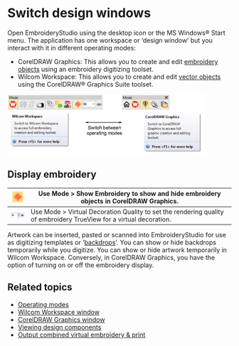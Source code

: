 # Switch design windows

Open EmbroideryStudio using the desktop icon or the MS Windows® Start menu. The application has one workspace or ‘design window’ but you interact with it in different operating modes:

- CorelDRAW Graphics: This allows you to create and edit [embroidery objects](../../glossary/glossary) using an embroidery digitizing toolset.
- Wilcom Workspace: This allows you to create and edit [vector objects](../../glossary/glossary) using the CorelDRAW® Graphics Suite toolset.

![summary_-_create00005.png](assets/summary_-_create00005.png)

## Display embroidery

| ![ShowEmbroidery.png](assets/ShowEmbroidery.png)                     | Use Mode > Show Embroidery to show and hide embroidery objects in CorelDRAW Graphics.                               |
| -------------------------------------------------------------------- | ------------------------------------------------------------------------------------------------------------------- |
| ![VirtualDecorationQuality.png](assets/VirtualDecorationQuality.png) | Use Mode > Virtual Decoration Quality to set the rendering quality of embroidery TrueView for a virtual decoration. |

Artwork can be inserted, pasted or scanned into EmbroideryStudio for use as digitizing templates or ‘[backdrops](../../glossary/glossary)’. You can show or hide backdrops temporarily while you digitize. You can show or hide artwork temporarily in Wilcom Workspace. Conversely, in CorelDRAW Graphics, you have the option of turning on or off the embroidery display.

## Related topics

- [Operating modes](../../Basics/basics/Operating_modes)
- [Wilcom Workspace window](../../Basics/basics/Wilcom_Workspace_window)
- [CorelDRAW Graphics window](../../Basics/basics/CorelDRAW_Graphics_window)
- [Viewing design components](../../Basics/view/Viewing_design_components)
- [Output combined virtual embroidery & print](../../Applied/mixed/Output_combined_virtual_embroidery_print)
